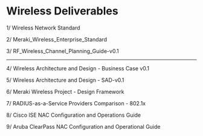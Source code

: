 # Wireless Deliverables

1/ Wireless Network Standard

2/ Meraki_Wireless_Enterprise_Standard

3/ RF_Wireless_Channel_Planning_Guide-v0.1

---

4/ Wireless Architecture and Design - Business Case v0.1

5/ Wireless Architecture and Design - SAD-v0.1

6/ Meraki Wireless Project - Design Framework

7/ RADIUS-as-a-Service Providers Comparison - 802.1x

8/ Cisco ISE NAC Configuration and Operations Guide

9/ Aruba ClearPass NAC Configuration and Operational Guide
